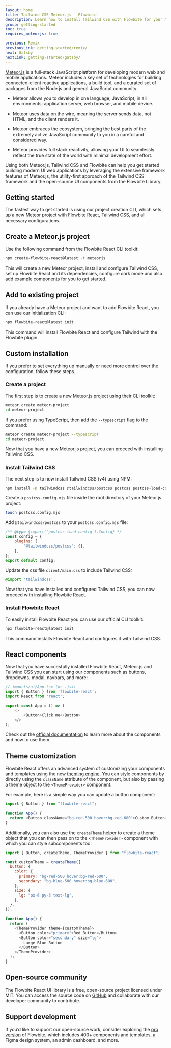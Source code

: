 ```yaml
---
layout: home
title: Tailwind CSS Meteor.js - Flowbite
description: Learn how to install Tailwind CSS with Flowbite for your Meteor.js project to build full-stack JavaScript or TypeScript web, mobile, and desktop applications
group: getting-started
toc: true
requires_meteorjs: true

previous: Remix
previousLink: getting-started/remix/
next: Gatsby
nextLink: getting-started/gatsby/
---
```


[Meteor.js](https://meteor.com/) is a full-stack JavaScript platform for developing modern web and mobile applications. Meteor includes a key set of technologies for building connected-client reactive applications, a build tool, and a curated set of packages from the Node.js and general JavaScript community.

- Meteor allows you to develop in one language, JavaScript, in all environments: application server, web browser, and mobile device.

- Meteor uses data on the wire, meaning the server sends data, not HTML, and the client renders it.

- Meteor embraces the ecosystem, bringing the best parts of the extremely active JavaScript community to you in a careful and considered way.

- Meteor provides full stack reactivity, allowing your UI to seamlessly reflect the true state of the world with minimal development effort.

Using both Meteor.js, Tailwind CSS and Flowbite can help you get started building modern UI web applications by leveraging the extensive framework features of Meteor.js, the utility-first approach of the Tailwind CSS framework and the open-source UI components from the Flowbite Library.

## Getting started

The fastest way to get started is using our project creation CLI, which sets up a new Meteor project with Flowbite React, Tailwind CSS, and all necessary configurations.

## Create a Meteor.js project

Use the following command from the Flowbite React CLI toolkit:

```bash
npx create-flowbite-react@latest -t meteorjs
```

This will create a new Meteor project, install and configure Tailwind CSS, set up Flowbite React and its dependencies, configure dark mode and also add example components for you to get started.

## Add to existing project

If you already have a Meteor project and want to add Flowbite React, you can use our initialization CLI:

```bash
npx flowbite-react@latest init
```

This command will install Flowbite React and configure Tailwind with the Flowbite plugin.

## Custom installation

If you prefer to set everything up manually or need more control over the configuration, follow these steps.

### Create a project

The first step is to create a new Meteor.js project using their CLI toolkit:

```bash
meteor create meteor-project
cd meteor-project
```

If you prefer using TypeScript, then add the `--typescript` flag to the command:

```bash
meteor create meteor-project --typescript
cd meteor-project
```

Now that you have a new Meteor.js project, you can proceed with installing Tailwind CSS.

### Install Tailwind CSS

The next step is to now install Tailwind CSS (v4) using NPM:

```bash
npm install -D tailwindcss @tailwindcss/postcss postcss postcss-load-config
```

Create a `postcss.config.mjs` file inside the root directory of your Meteor.js project:

```bash
touch postcss.config.mjs
```

Add `@tailwindcss/postcss` to your `postcss.config.mjs` file:

```js
/** @type {import('postcss-load-config').Config} */
const config = {
    plugins: {
        '@tailwindcss/postcss': {},
    },
};
export default config;
```

Update the css file `client/main.css` to include Tailwind CSS:

```css
@import 'tailwindcss';
```

Now that you have installed and configured Tailwind CSS, you can now proceed with installing Flowbite React.

### Install Flowbite React

To easily install Flowbite React you can use our official CLI toolkit:

```bash
npx flowbite-react@latest init
```

This command installs Flowbite React and configures it with Tailwind CSS.

## React components

Now that you have succesfully installed Flowbite React, Meteor.js and Tailwind CSS you can start using our components such as buttons, dropdowns, modal, navbars, and more:

```javascript
// imports/ui/App.tsx (or .jsx)
import { Button } from 'flowbite-react';
import React from 'react';

export const App = () => (
    <>
        <Button>Click me</Button>
    </>
);
```

Check out the [official documentation](https://flowbite-react.com) to learn more about the components and how to use them.

## Theme customization

Flowbite React offers an advanced system of customizing your components and templates using the new [theming engine](https://flowbite-react.com/docs/customize/theme). You can style components by directly using the `className` attribute of the component, but also by passing a theme object to the `<ThemeProvider>` component.

For example, here is a simple way you can update a button component:

```javascript
import { Button } from "flowbite-react";

function App() {
  return <Button className="bg-red-500 hover:bg-red-600">Custom Button</Button>;
}
```

Additionally, you can also use the `createTheme` helper to create a theme object that you can then pass on to the `<ThemeProvider>` component with which you can style subcomponents too:

```javascript
import { Button, createTheme, ThemeProvider } from "flowbite-react";

const customTheme = createTheme({
  button: {
    color: {
      primary: "bg-red-500 hover:bg-red-600",
      secondary: "bg-blue-500 hover:bg-blue-600",
    },
    size: {
      lg: "px-6 py-3 text-lg",
    },
  },
});

function App() {
  return (
    <ThemeProvider theme={customTheme}>
      <Button color="primary">Red Button</Button>
      <Button color="secondary" size="lg">
        Large Blue Button
      </Button>
    </ThemeProvider>
  );
}
```

## Open-source community

The Flowbite React UI library is a free, open-source project licensed under MIT. You can access the source code on [GitHub](https://github.com/themesberg/flowbite-react) and collaborate with our developer community to contribute.

## Support development

If you’d like to support our open-source work, consider exploring the [pro version](https://flowbite.com/pro/) of Flowbite, which includes 400+ components and templates, a Figma design system, an admin dashboard, and more.